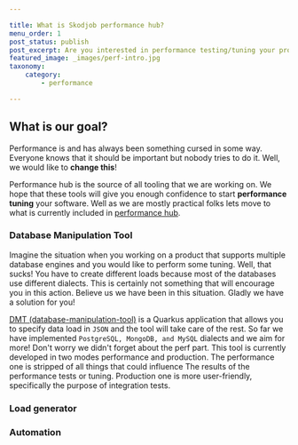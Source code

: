 ```yaml
---

title: What is Skodjob performance hub?
menu_order: 1
post_status: publish
post_excerpt: Are you interested in performance testing/tuning your project? If the answer is yes check out Skodjob performance hub!
featured_image: _images/perf-intro.jpg
taxonomy:
    category:
        - performance

---
```


## What is our goal?
Performance is and has always been something cursed in some way. Everyone knows that it should be important
but nobody tries to do it. Well, we would like to **change this**!

Performance hub is the source of all tooling that we are working on. We hope that these tools will
give you enough confidence to start **performance tuning** your software. Well as we are mostly practical folks
lets move to what is currently included in [performance hub](https://github.com/skodjob/database-performance-hub).

### Database Manipulation Tool
Imagine the situation when you working on a product that supports multiple database engines and you
would like to perform some tuning. Well, that sucks! You have to create different loads because
most of the databases use different dialects. This is certainly not something that will encourage
you in this action. Believe us we have been in this situation. Gladly we have a solution for you!

[DMT (database-manipulation-tool)](https://github.com/skodjob/database-performance-hub/tree/main/database-manipulation-tool)
is a Quarkus application that allows you to specify data load in `JSON` and the tool will take care of the rest.
So far we have implemented `PostgreSQL, MongoDB, and MySQL` dialects and we aim for more!
Don't worry we didn't forget about the perf part. This tool is currently developed in two modes
performance and production. The performance one is stripped of all things that could influence
The results of the performance tests or tuning. Production one is more user-friendly, specifically the purpose of
integration tests.

### Load generator


### Automation